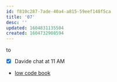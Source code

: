```yaml
---
id: f810c287-7ade-40a4-a815-59eef148f5ca
title: '07'
desc: ''
updated: 1604831135504
created: 1604732908594
---
```

to 
- [x] Davide chat at 11 AM
- [low code book](https://www.packtpub.com/product/hands-on-low-code-application-development-with-salesforce/9781800209770)
